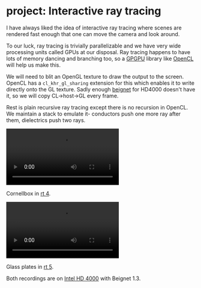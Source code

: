 # project: Interactive ray tracing

I have always liked the idea of interactive ray tracing where scenes are rendered fast enough that one can move the camera and look around.

To our luck, ray tracing is trivially parallelizable and we have very wide processing units called GPUs at our disposal. Ray tracing happens to have lots of memory dancing and branching too, so a [GPGPU][gpgpu] library like [OpenCL][ocl] will help us make this.

We will need to blit an OpenGL texture to draw the output to the screen. OpenCL has a `cl_khr_gl_sharing` extension for this which enables it to write directly onto the GL texture. Sadly enough [beignet][beignet] for HD4000 doesn't have it, so we will copy CL->host->GL every frame.

Rest is plain recursive ray tracing except there is no recursion in OpenCL. We maintain a stack to emulate it- conductors push one more ray after them, dielectrics push two rays.

<video controls src="rtrt-cornell.webm"></video>

Cornellbox in [rt 4][rt4].

<video controls src="rtrt-glassplates.webm"></video>

Glass plates in [rt 5][rt5].

Both recordings are on [Intel HD 4000][hd4000] with Beignet 1.3.

[gpgpu]: https://en.wikipedia.org/wiki/General-purpose_computing_on_graphics_processing_units
[ocl]: https://www.khronos.org/opencl/
[beignet]: https://www.freedesktop.org/wiki/Software/Beignet/
[rt4]: 2017-04-19-assign4.html
[rt5]: 2017-04-25-assign5.html
[hd4000]: http://www.videocardbenchmark.net/gpu.php?gpu=intel+hd+4000
